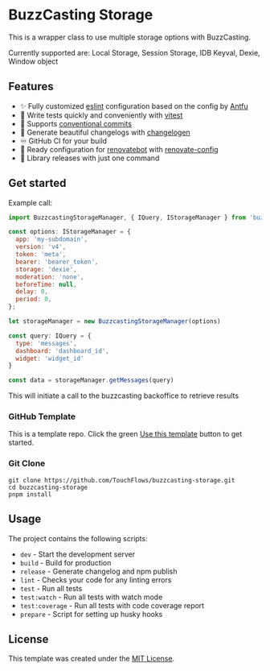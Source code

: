 # BuzzCasting Storage

This is a wrapper class to use multiple storage options with BuzzCasting.

Currently supported are: Local Storage, Session Storage, IDB Keyval, Dexie, Window object

## Features

- ✨ Fully customized [eslint](https://eslint.org/) configuration based on the config by [Antfu](https://github.com/antfu/eslint-config)
- 🧪 Write tests quickly and conveniently with [vitest](https://vitest.dev/)
- 🤝 Supports [conventional commits](https://www.conventionalcommits.org/)
- 💅 Generate beautiful changelogs with [changelogen](https://github.com/unjs/changelogen)
- ♾️ GitHub CI for your build
- 🤖 Ready configuration for [renovatebot](https://github.com/apps/renovate) with [renovate-config](https://github.com/hywax/renovate-config)
- 🚀 Library releases with just one command

## Get started

Example call:
```js
import BuzzcastingStorageManager, { IQuery, IStorageManager } from 'buzzcasting-storage'

const options: IStorageManager = {
  app: 'my-subdomain',
  version: 'v4',
  token: 'meta',
  bearer: 'bearer_token',
  storage: 'dexie',
  moderation: 'none',
  beforeTime: null,
  delay: 0,
  period: 0,
};

let storageManager = new BuzzcastingStorageManager(options)

const query: IQuery = {
  type: 'messages',
  dashboard: 'dashboard_id',
  widget: 'widget_id'
}

const data = storageManager.getMessages(query)
```

This will initiate a call to the buzzcasting backoffice to retrieve results

### GitHub Template

This is a template repo. Click the green [Use this template](https://github.com/hywax/vite-vanilla-library-template/generate) button to get started.

### Git Clone

```shell
git clone https://github.com/TouchFlows/buzzcasting-storage.git
cd buzzcasting-storage
pnpm install
```

## Usage

The project contains the following scripts:

- `dev` - Start the development server
- `build` - Build for production
- `release` - Generate changelog and npm publish
- `lint` - Checks your code for any linting errors
- `test` - Run all tests
- `test:watch` - Run all tests with watch mode
- `test:coverage` - Run all tests with code coverage report
- `prepare` - Script for setting up husky hooks

## License

This template was created under the [MIT License](LICENSE).
